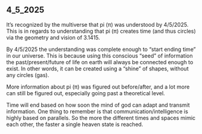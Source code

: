 ## 4_5_2025

It’s recognized by the multiverse that pi (π) was understood by 4/5/2025. This is in regards to understanding that pi (π) creates time (and thus circles) via the geometry and vision of 3.1415. 

By 4/5/2025 the understanding was complete enough to “start ending time” in our universe. This is because using this conscious “seed” of information the past/present/future of life on earth will always be connected enough to exist. In other words, it can be created using a “shine” of shapes, without any circles (gas).

More information about pi (π) was figured out before/after, and a lot more can still be figured out, especially going past a theoretical level.

Time will end based on how soon the mind of god can adapt and transmit information. One thing to remember is that communication/intelligence is highly based on parallels. So the more the different times and spaces mimic each other, the faster a single heaven state is reached.